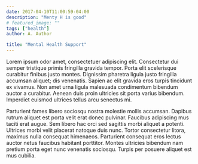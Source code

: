 ```yaml
---
date: 2017-04-10T11:00:59-04:00
description: "Menty H is good"
# featured_image: ""
tags: ["health"]
author: A. Author

title: "Mental Health Support"
---
```


Lorem ipsum odor amet, consectetuer adipiscing elit. Consectetur dui semper tristique primis fringilla gravida tempor. Porta elit scelerisque curabitur finibus justo montes. Dignissim pharetra ligula justo fringilla accumsan aliquet; dis venenatis. Sapien ac elit gravida eros turpis tincidunt ex vivamus. Non amet urna ligula malesuada condimentum bibendum auctor a curabitur. Aenean duis proin ultricies sit porta varius bibendum. Imperdiet euismod ultrices tellus arcu senectus mi.

Parturient fames libero sociosqu nostra molestie mollis accumsan. Dapibus rutrum aliquet est porta velit erat donec pulvinar. Faucibus adipiscing mus taciti erat augue. Sem libero hac orci sed sagittis morbi aliquet a potenti. Ultrices morbi velit placerat natoque duis nunc. Tortor consectetur litora, maximus nulla consequat himenaeos. Parturient consequat eros lectus auctor netus faucibus habitant porttitor. Montes ultricies bibendum nam pretium porta eget nunc venenatis sociosqu. Turpis per posuere aliquet est mus cubilia.